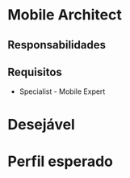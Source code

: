 # Mobile Architect

## Responsabilidades

## Requisitos

- Specialist - Mobile Expert

# Desejável

# Perfil esperado